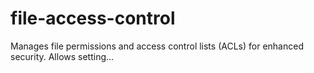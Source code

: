 # file-access-control
Manages file permissions and access control lists (ACLs) for enhanced security.  Allows setting...
